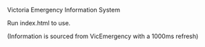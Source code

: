 Victoria Emergency Information System

Run index.html to use.

(Information is sourced from VicEmergency with a 1000ms refresh)